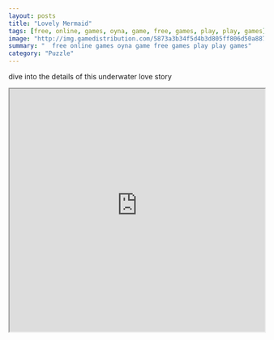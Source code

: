 ```yaml
---
layout: posts
title: "Lovely Mermaid"
tags: [free, online, games, oyna, game, free, games, play, play, games]
image: "http://img.gamedistribution.com/5873a3b34f5d4b3d805ff806d50a8877.jpg"
summary: "  free online games oyna game free games play play games"
category: "Puzzle"
---
```


dive into the details of this underwater love story

<iframe width="100%" height="480px;" src="http://flash.gamedistribution.com?game=5873a3b34f5d4b3d805ff806d50a8877"></iframe>